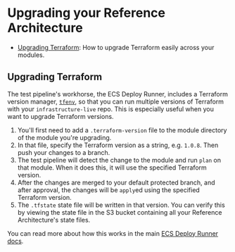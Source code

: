 # Upgrading your Reference Architecture

* [Upgrading Terraform](#upgrading-terraform): How to upgrade Terraform easily across your modules.

## Upgrading Terraform

The test pipeline's workhorse, the ECS Deploy Runner, includes a Terraform version manager,
[`tfenv`](https://github.com/tfutils/tfenv), so that you can run multiple versions of Terraform with your
`infrastructure-live` repo. This is especially useful when you want to upgrade Terraform versions.

1. You'll first need to add a `.terraform-version` file to the module directory of the module you're upgrading.
1. In that file, specify the Terraform version as a string, e.g. `1.0.8`. Then push your changes to a branch.
1. The test pipeline will detect the change to the module and run `plan` on that module. When it does this, it will
use the specified Terraform version.
1. After the changes are merged to your default protected branch, and after approval, the changes will be `apply`ed
using the specified Terraform version.
1. The `.tfstate` state file will be written in that version. You can verify this by viewing the state file in the S3
bucket containing all your Reference Architecture's state files.

You can read more about how this works in the main
[ECS Deploy Runner docs](https://github.com/gruntwork-io/terraform-aws-ci/blob/ee2d941946824bdabbac6830dc6cf66f9ee69bec/modules/ecs-deploy-runner/core-concepts.md#how-do-i-use-the-deploy-runner-with-multiple-terraform-versions).
